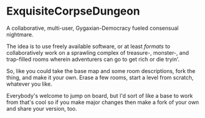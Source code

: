 # ExquisiteCorpseDungeon
A collaborative, multi-user, Gygaxian-Democracy fueled consensual nightmare.

The idea is to use freely available software, or at least _formats_ to collaboratively work on a sprawling
complex of treasure-, monster-, and trap-filled rooms wherein adventurers can go to get rich or die tryin'.

So, like you could take the base map and some room descriptions, fork the thing, and make it your own. Erase a few rooms, start a level
from scratch, whatever you like.

Everybody's welcome to jump on board, but I'd sort of like a base to work from that's cool so if you make major changes then
make a fork of your own and share your version, too.

